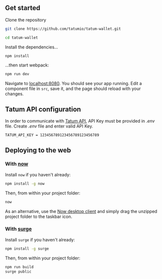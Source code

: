 ## Get started

Clone the repository

```bash
git clone https://github.com/tatumio/tatum-wallet.git

cd tatum-wallet
```

Install the dependencies...

```bash
npm install
```

...then start webpack:

```bash
npm run dev
```

Navigate to [localhost:8080](http://localhost:8080). You should see your app running. Edit a component file in `src`, save it, and the page should reload with your changes.

## Tatum API configuration

In order to communicate with [Tatum API](https://tatum.io), API Key must be provided in *.env* file. Create *.env* file and enter valid API Key. 
```dotenv
TATUM_API_KEY = 123456789123456789123456789
```


## Deploying to the web

### With [now](https://zeit.co/now)

Install `now` if you haven't already:

```bash
npm install -g now
```

Then, from within your project folder:

```bash
now
```

As an alternative, use the [Now desktop client](https://zeit.co/download) and simply drag the unzipped project folder to the taskbar icon.

### With [surge](https://surge.sh/)

Install `surge` if you haven't already:

```bash
npm install -g surge
```

Then, from within your project folder:

```bash
npm run build
surge public
```

